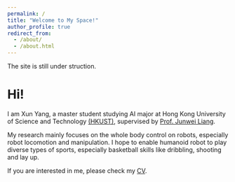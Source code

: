 ```yaml
---
permalink: /
title: "Welcome to My Space!"
author_profile: true
redirect_from: 
  - /about/
  - /about.html
---
```


The site is still under struction.

# Hi! 

I am Xun Yang, a master student studying AI major at Hong Kong University of Science and Technology [(HKUST)](https://hkust.edu.hk/), supervised by [Prof. Junwei Liang](https://junweiliang.me/).

My research mainly focuses on the whole body control on robots, especially robot locomotion and manipulation. I hope to enable humanoid robot to play diverse types of sports, especially basketball skills like dribbling, shooting and lay up. 

If you are interested in me, please check my [CV](https://kyrieyoung926.github.io/cv/).

